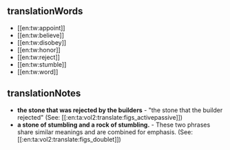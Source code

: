 ## translationWords

* [[en:tw:appoint]]
* [[en:tw:believe]]
* [[en:tw:disobey]]
* [[en:tw:honor]]
* [[en:tw:reject]]
* [[en:tw:stumble]]
* [[en:tw:word]]

## translationNotes

* **the stone that was rejected by the builders** - "the stone that the builder rejected" (See: [[:en:ta:vol2:translate:figs_activepassive]])
* **a stone of stumbling and a rock of stumbling.** - These two phrases share similar meanings and are combined for emphasis. (See: [[:en:ta:vol2:translate:figs_doublet]])

